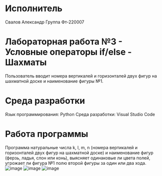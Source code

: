# Исполнитель
Свалов Александр
Группа Фт-220007

# Лабораторная работа №3 - Условные операторы if/else - Шахматы
Пользователь вводит номера вертикалей и горизонталей двух фигур на шахматной доске и наименование фигуры №1.

# Среда разработки
Язык программирования: Python
Среда разработки: Visual Studio Code

# Работа программы
Программа натуральные числа k, l, m, n (номера вертикалей и горизонталей двух фигур на шахматной доске) и наименование фигур (ферзь, ладья, слон или конь), выясняет одинаковые ли цвета полей, угрожает ли фигура №1 полю второй фигуры за один или два хода.
![image](https://github.com/SA365AS/lab3/assets/146513948/9a71389e-0e91-45af-887a-2990f5ee62a3)
![image](https://github.com/SA365AS/lab3/assets/146513948/8467cedc-f323-4315-a12b-73f255f7c8c6)
![image](https://github.com/SA365AS/lab3/assets/146513948/63c7988c-2761-4efc-ad79-22a0c77a5ca8)


